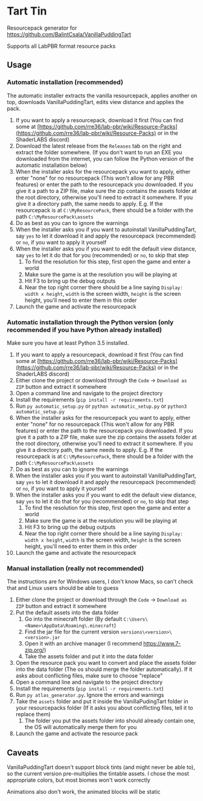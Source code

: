# Tart Tin

Resourcepack generator for https://github.com/BalintCsala/VanillaPuddingTart

Supports all LabPBR format resource packs

## Usage

### Automatic installation (recommended)

The automatic installer extracts the vanilla resourcepack, applies another on top, downloads VanillaPuddingTart, edits view distance and applies the pack.

 1. If you want to apply a resourcepack, download it first (You can find some at [https://github.com/rre36/lab-pbr/wiki/Resource-Packs](https://github.com/rre36/lab-pbr/wiki/Resource-Packs) or in the ShaderLABS discord)
 2. Download the latest release from the `Releases` tab on the right and extract the folder somewhere. (If you don't want to run an EXE you downloaded from the internet, you can follow the Python version of the automatic installation below)
 3. When the installer asks for the resourcepack you want to apply, either enter "none" for no resourcepack (This won't allow for any PBR features) or enter the path to the resourcepack you downloaded. If you give it a path to a ZIP file, make sure the zip contains the assets folder at the root directory, otherwise you'll need to extract it somewhere. If you give it a directory path, the same needs to apply. E.g. If the resourcepack is at `C:\MyResourcePack`, there should be a folder with the path `C:\MyResourcePack\assets`
 4. Do as best as you can to ignore the warnings
 5. When the installer asks you if you want to autoinstall VanillaPuddingTart, say `yes` to let it download it and apply the resourcepack (recommended) or `no`, if you want to apply it yourself
 6. When the installer asks you if you want to edit the default view distance, say `yes` to let it do that for you (recommended) or `no`, to skip that step
    1. To find the resolution for this step, first open the game and enter a world
    2. Make sure the game is at the resolution you will be playing at
    4. Hit F3 to bring up the debug outputs
    4. Near the top right corner there should be a line saying `Display: width x height`, `width` is the screen width, `height` is the screen height, you'll need to enter them in this order
 7. Launch the game and activate the resourcepack

### Automatic installation through the Python version (only recommended if you have Python already installed)

Make sure you have at least Python 3.5 installed.

 1. If you want to apply a resourcepack, download it first (You can find some at [https://github.com/rre36/lab-pbr/wiki/Resource-Packs](https://github.com/rre36/lab-pbr/wiki/Resource-Packs) or in the ShaderLABS discord)
2. Either clone the project or download through the `Code` -> `Download as ZIP` button and extract it somewhere
3. Open a command line and navigate to the project directory
4. Install the requirements  (`pip install -r requirements.txt`)
5. Run `py automatic_setup.py` or `python automatic_setup.py` or `python3 automatic_setup.py`
6. When the installer asks for the resourcepack you want to apply, either enter "none" for no resourcepack (This won't allow for any PBR features) or enter the path to the resourcepack you downloaded. If you give it a path to a ZIP file, make sure the zip contains the assets folder at the root directory, otherwise you'll need to extract it somewhere. If you give it a directory path, the same needs to apply. E.g. If the resourcepack is at `C:\MyResourcePack`, there should be a folder with the path `C:\MyResourcePack\assets`
7. Do as best as you can to ignore the warnings
8. When the installer asks you if you want to autoinstall VanillaPuddingTart, say `yes` to let it download it and apply the resourcepack (recommended) or `no`, if you want to apply it yourself
9. When the installer asks you if you want to edit the default view distance, say `yes` to let it do that for you (recommended) or `no`, to skip that step
    1. To find the resolution for this step, first open the game and enter a world
    2. Make sure the game is at the resolution you will be playing at
    3. Hit F3 to bring up the debug outputs
    4. Near the top right corner there should be a line saying `Display: width x height`, `width` is the screen width, `height` is the screen height, you'll need to enter them in this order
10. Launch the game and activate the resourcepack

### Manual installation (really not recommended)

The instructions are for Windows users, I don't know Macs, so can't check that and Linux users should be able to guess

 1. Either clone the project or download through the `Code` -> `Download as ZIP` button and extract it somewhere
 2. Put the default assets into the data folder
    1. Go into the minecraft folder (By default `C:\Users\<Name>\AppData\Roaming\.minecraft`)
    2. Find the jar file for the current version `versions\<version>\<version>.jar`
    3. Open it with an archive manager (I recommend https://www.7-zip.org/)
    4. Take the assets folder and put it into the data folder
 3. Open the resource pack you want to convert and place the assets folder into the data folder (The os should merge the folder automatically). If it asks about conflicting files, make sure to choose "replace"
 4. Open a command line and navigate to the project directory
 5. Install the requirements  (`pip install -r requirements.txt`)
 6. Run `py atlas_generator.py`. Ignore the errors and warnings
 7. Take the `assets` folder and put it inside the VanillaPudingTart folder in your resourcepacks folder (If it asks you about conflicting files, tell it to replace them)
    1. The folder you put the assets folder into should already contain one, the OS will automatically merge them for you
 8. Launch the game and activate the resource pack    

## Caveats

VanillaPuddingTart doesn't support block tints (and might never be able to), so the current version pre-multiplies the tintable assets. I chose the most appropriate colors, but most biomes won't work correctly

Animations also don't work, the animated blocks will be static
